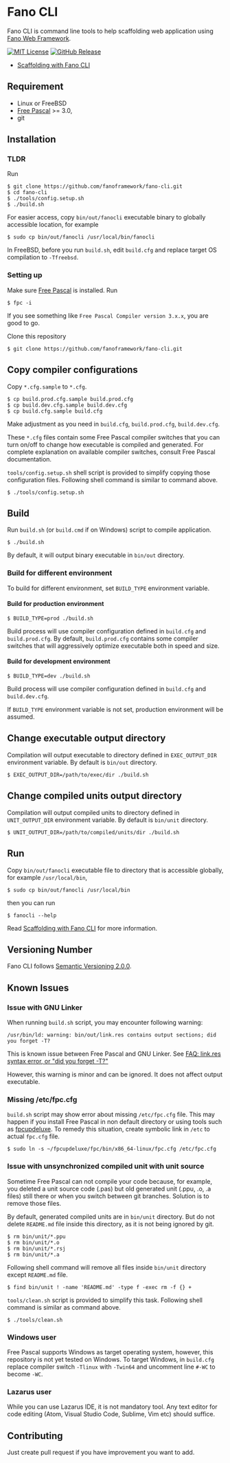 # Fano CLI

Fano CLI is command line tools to help scaffolding web application using [Fano Web Framework](https://github.com/fanoframework/fano).

[![MIT License](https://img.shields.io/github/license/fanoframework/fano-cli.svg)](https://github.com/fanoframework/fano-cli/blob/master/LICENSE)
[![GitHub Release](https://img.shields.io/github/v/release/fanoframework/fano-cli.svg)](https://github.com/fanoframework/fano-cli/releases)

- [Scaffolding with Fano CLI](https://fanoframework.github.io/scaffolding-with-fano-cli/)

## Requirement

- Linux or FreeBSD
- [Free Pascal](https://www.freepascal.org/) >= 3.0,
- git

## Installation

### TLDR

Run

```
$ git clone https://github.com/fanoframework/fano-cli.git
$ cd fano-cli
$ ./tools/config.setup.sh
$ ./build.sh
```
For easier access, copy `bin/out/fanocli` executable binary to globally accessible location, for example

```
$ sudo cp bin/out/fanocli /usr/local/bin/fanocli
```

In FreeBSD, before you run `build.sh`, edit `build.cfg` and replace target OS compilation to `-Tfreebsd`.

### Setting up

Make sure [Free Pascal](https://www.freepascal.org/) is installed. Run

    $ fpc -i

If you see something like `Free Pascal Compiler version 3.x.x`,  you are good to go.

Clone this repository

    $ git clone https://github.com/fanoframework/fano-cli.git

## Copy compiler configurations

Copy `*.cfg.sample` to `*.cfg`.

```
$ cp build.prod.cfg.sample build.prod.cfg
$ cp build.dev.cfg.sample build.dev.cfg
$ cp build.cfg.sample build.cfg
```

Make adjustment as you need in `build.cfg`, `build.prod.cfg`, `build.dev.cfg`.

These `*.cfg` files contain some Free Pascal compiler switches that you can turn on/off to change how executable is compiled and generated. For complete
explanation on available compiler switches, consult Free Pascal documentation.

`tools/config.setup.sh` shell script is provided to simplify copying those
configuration files. Following shell command is similar to command above.

    $ ./tools/config.setup.sh

## Build

Run `build.sh` (or `build.cmd` if on Windows) script to compile application.

    $ ./build.sh

By default, it will output binary executable in `bin/out` directory.

### Build for different environment

To build for different environment, set `BUILD_TYPE` environment variable.

#### Build for production environment

    $ BUILD_TYPE=prod ./build.sh

Build process will use compiler configuration defined in `build.cfg` and `build.prod.cfg`. By default, `build.prod.cfg` contains some compiler switches that will aggressively optimize executable both in speed and size.

#### Build for development environment

    $ BUILD_TYPE=dev ./build.sh

Build process will use compiler configuration defined in `build.cfg` and `build.dev.cfg`.

If `BUILD_TYPE` environment variable is not set, production environment will be assumed.

## Change executable output directory

Compilation will output executable to directory defined in `EXEC_OUTPUT_DIR`
environment variable. By default is `bin/out` directory.

    $ EXEC_OUTPUT_DIR=/path/to/exec/dir ./build.sh

## Change compiled units output directory

Compilation will output compiled units to directory defined in `UNIT_OUTPUT_DIR`
environment variable. By default is `bin/unit` directory.

    $ UNIT_OUTPUT_DIR=/path/to/compiled/units/dir ./build.sh

## Run

Copy `bin/out/fanocli` executable file to directory that is accessible globally, for example `/usr/local/bin`,

```
$ sudo cp bin/out/fanocli /usr/local/bin
```

then you can run

```
$ fanocli --help
```

Read [Scaffolding with Fano CLI](https://fanoframework.github.io/scaffolding-with-fano-cli/) for more information.

## Versioning Number

Fano CLI follows [Semantic Versioning 2.0.0](https://semver.org#semantic-versioning-200).

## Known Issues

### Issue with GNU Linker

When running `build.sh` script, you may encounter following warning:

```
/usr/bin/ld: warning: bin/out/link.res contains output sections; did you forget -T?
```

This is known issue between Free Pascal and GNU Linker. See
[FAQ: link.res syntax error, or "did you forget -T?"](https://www.freepascal.org/faq.var#unix-ld219)

However, this warning is minor and can be ignored. It does not affect output executable.

### Missing /etc/fpc.cfg

`build.sh` script may show error about missing `/etc/fpc.cfg` file. This may happen if you install Free Pascal in non default directory or using tools such as [fpcupdeluxe](https://github.com/LongDirtyAnimAlf/fpcupdeluxe). To remedy this situation, create symbolic link in `/etc` to actual `fpc.cfg` file.

```
$ sudo ln -s ~/fpcupdeluxe/fpc/bin/x86_64-linux/fpc.cfg /etc/fpc.cfg
```

### Issue with unsynchronized compiled unit with unit source

Sometime Free Pascal can not compile your code because, for example, you deleted a
unit source code (.pas) but old generated unit (.ppu, .o, .a files) still there
or when you switch between git branches. Solution is to remove those files.

By default, generated compiled units are in `bin/unit` directory.
But do not delete `README.md` file inside this directory, as it is not being ignored by git.

```
$ rm bin/unit/*.ppu
$ rm bin/unit/*.o
$ rm bin/unit/*.rsj
$ rm bin/unit/*.a
```

Following shell command will remove all files inside `bin/unit` directory except
`README.md` file.

    $ find bin/unit ! -name 'README.md' -type f -exec rm -f {} +

`tools/clean.sh` script is provided to simplify this task. Following shell command is similar as command above.

    $ ./tools/clean.sh

### Windows user

Free Pascal supports Windows as target operating system, however, this repository is not yet tested on Windows. To target Windows, in `build.cfg` replace
compiler switch `-Tlinux` with `-Twin64` and uncomment line `#-WC` to
become `-WC`.

### Lazarus user

While you can use Lazarus IDE, it is not mandatory tool. Any text editor for code editing (Atom, Visual Studio Code, Sublime, Vim etc) should suffice.

## Contributing

Just create pull request if you have improvement you want to add.
